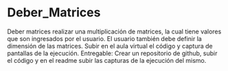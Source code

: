 # Deber_Matrices
Deber matrices realizar una multiplicación de matrices, la cual tiene valores que son ingresados por el usuario. El usuario también debe definir la dimensión de las matrices. Subir en el aula virtual el código y captura de pantallas de la ejecución.  Entregable:  Crear un repositorio de github, subir el código y en el readme subir las capturas de la ejecución del mismo.
